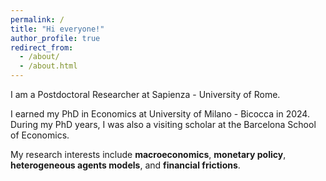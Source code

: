 ```yaml
---
permalink: /
title: "Hi everyone!"
author_profile: true
redirect_from: 
  - /about/
  - /about.html
---
```




I am a Postdoctoral Researcher at Sapienza - University of Rome. 

I earned my PhD in Economics at University of Milano - Bicocca in 2024. During my PhD years, I was also a visiting scholar at the Barcelona School of Economics. 

My research interests include **macroeconomics**, **monetary policy**, **heterogeneous agents models**, and **financial frictions**.
